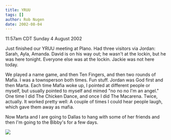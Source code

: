 ```yaml
---
title: YRUU
tags: []
author: Rob Nugen
date: 2002-08-04
---
```


<p class=date>11:57am CDT Sunday 4 August 2002</p>

<p>Just finished our YRUU meeting at Plano.  Had three visitors via
Jordan: Sarah, Ayla, Amanda.  David is on his way out; he wasn't at
the lockin, but he was here tonight.  Everyone else was at the
lockin.  Jackie was not here today.</p>

<p>We played a name game, and then Ten Fingers, and then two rounds of
Mafia.  I was a townsperson both times.  Fun stuff.  Jordan was God
first and then Marta.  Each time Mafia woke up, I pointed at different
people or myself, but usually pointed to myself and mimed "no no no
I'm an angel."  One time I did The Chicken Dance, and once I did The
Macarena.  Twice, actually. It worked pretty well: A couple of times I
could hear people laugh, which gave them away as mafia.</p>

<p>Now Marta and I are going to Dallas to hang with some of her
friends and then I'm going to the Bibby's for a few days.</p>

<p><img src="/images/rob/wL-ROB.gif"/></p>
